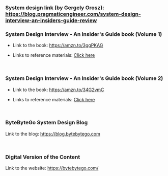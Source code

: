 ### System design link (by Gergely Orosz): https://blog.pragmaticengineer.com/system-design-interview-an-insiders-guide-review 


### System Design Interview - An Insider's Guide book (Volume 1)

- Link to the book: https://amzn.to/3ggPKAG

- Links to reference materials: [Click here](system_design_links.md)

<br>

### System Design Interview - An Insider's Guide book (Volume 2)

- Link to the book: https://amzn.to/34G2vmC

- Links to reference materials: [Click here](system_design_links_vol2.md)

<br>

### ByteByteGo System Design Blog

Link to the blog: https://blog.bytebytego.com

<br>

### Digital Version of the Content

Link to the website: https://bytebytego.com/
